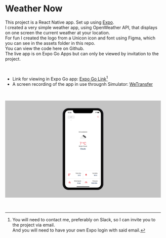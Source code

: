 # Weather Now

This project is a React Native app. Set up using [Expo](https://expo.dev/).  
I created a very simple weather app, using OpenWeather API, that displays on one screen the current weather at your location.  
For fun I created the logo from a Unicon icon and font using Figma, which you can see in the assets folder in this repo.  
You can view the code here on Github.  
The live app is on Expo Go Apps but can only be viewed by invitation to the project. 

&nbsp;

- Link for viewing in Expo Go app: [Expo Go Link]()[^1]
- A screen recording of the app in use througnh Simulator: [WeTransfer](https://we.tl/t-syan4yTPKa)

&nbsp;

<img src="https://raw.githubusercontent.com/hebaulf/weather-react-native/main/assets/weather-app-screenshot.png" alt="Screenshot of the app" />

&nbsp;

[^1]: You will need to contact me, preferably on Slack, so I can invite you to the project via email.  
  And you will need to have your own Expo login with said email.  
